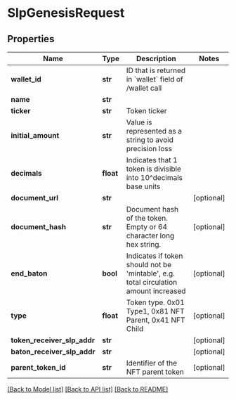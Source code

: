 # SlpGenesisRequest

## Properties
Name | Type | Description | Notes
------------ | ------------- | ------------- | -------------
**wallet_id** | **str** | ID that is returned in &#x60;wallet&#x60; field of /wallet call  | 
**name** | **str** |  | 
**ticker** | **str** | Token ticker | 
**initial_amount** | **str** | Value is represented as a string to avoid precision loss | 
**decimals** | **float** | Indicates that 1 token is divisible into 10^decimals base units | 
**document_url** | **str** |  | [optional] 
**document_hash** | **str** | Document hash of the token. Empty or 64 character long hex string. | [optional] 
**end_baton** | **bool** | Indicates if token should not be &#39;mintable&#39;, e.g. total circulation amount increased | [optional] 
**type** | **float** | Token type. 0x01 Type1, 0x81 NFT Parent, 0x41 NFT Child | [optional] 
**token_receiver_slp_addr** | **str** |  | [optional] 
**baton_receiver_slp_addr** | **str** |  | [optional] 
**parent_token_id** | **str** | Identifier of the NFT parent token | [optional] 

[[Back to Model list]](../README.md#documentation-for-models) [[Back to API list]](../README.md#documentation-for-api-endpoints) [[Back to README]](../README.md)


